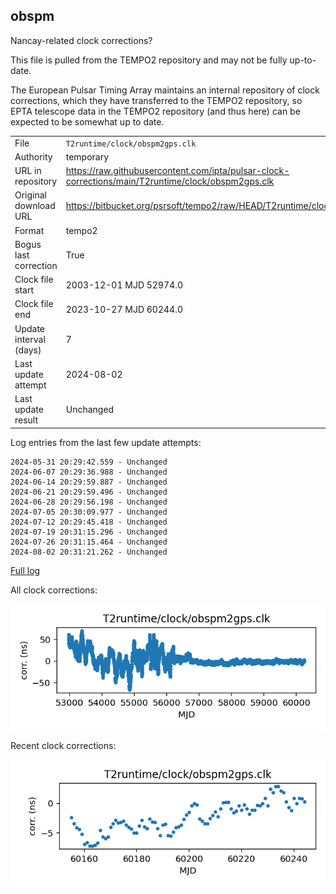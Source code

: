 
## obspm

Nancay-related clock corrections?

This file is pulled from the TEMPO2 repository and may not be fully
up-to-date.

The European Pulsar Timing Array maintains an internal repository
of clock corrections, which they have transferred to the TEMPO2
repository, so  EPTA telescope data in the TEMPO2 repository (and
thus here) can be expected to be somewhat up to date.

|     |     |
|:--- |:--- |
| File | `T2runtime/clock/obspm2gps.clk` |
| Authority | temporary |
| URL in repository | <https://raw.githubusercontent.com/ipta/pulsar-clock-corrections/main/T2runtime/clock/obspm2gps.clk> |
| Original download URL | <https://bitbucket.org/psrsoft/tempo2/raw/HEAD/T2runtime/clock/obspm2gps.clk> |
| Format | tempo2 |
| Bogus last correction | True |
| Clock file start | 2003-12-01 MJD 52974.0 |
| Clock file end | 2023-10-27 MJD 60244.0 |
| Update interval (days) | 7 |
| Last update attempt | 2024-08-02 |
| Last update result | Unchanged |

Log entries from the last few update attempts:
```
2024-05-31 20:29:42.559 - Unchanged
2024-06-07 20:29:36.988 - Unchanged
2024-06-14 20:29:59.887 - Unchanged
2024-06-21 20:29:59.496 - Unchanged
2024-06-28 20:29:56.198 - Unchanged
2024-07-05 20:30:09.977 - Unchanged
2024-07-12 20:29:45.418 - Unchanged
2024-07-19 20:31:15.296 - Unchanged
2024-07-26 20:31:15.464 - Unchanged
2024-08-02 20:31:21.262 - Unchanged
```
[Full log](https://raw.githubusercontent.com/ipta/pulsar-clock-corrections/main/log/T2runtime/clock/obspm2gps.clk.log)


All clock corrections:

![plot of all clock corrections](obspm2gps.clk.png "All corrections")

Recent clock corrections:

![plot of recent clock corrections](obspm2gps.clk.short.png "Recent corrections")

